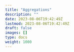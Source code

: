 ```yaml
---
title: "Aggregations"
description: ""
date: 2023-08-06T19:42:49Z
lastmod: 2023-08-06T19:42:49Z
draft: false
images: []
type: docs
weight: 1000
---
```

